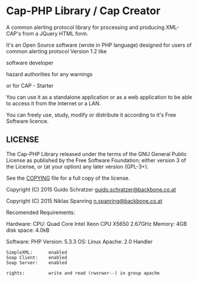 # Cap-PHP Library / Cap Creator
A common alerting protocol library for processing and producing XML-CAP's from a JQuery HTML form.

It's an Open Source software (wrote in PHP language) designed for users of common alerting protocol Version 1.2 like

 software developer

 hazard authorities for any warnings

 or for CAP - Starter

You can use it as a standalone application or as a web application to be able to access it from the Internet or a LAN.

You can freely use, study, modify or distribute it according to it's Free Software licence.

## LICENSE

The Cap-PHP Library released under the terms of the GNU General Public License as published by the Free Software Foundation; either version 3 of the License, or (at your option) any later version (GPL-3+).

See the [COPYING](COPYING) file for a full copy of the license.

Copyright (C) 2015 Guido Schratzer <guido.schratzer@backbone.co.at>

Copyright (C) 2015 Niklas Spanring <n.spanring@backbone.co.at>


Recomended Requirements:

Hardware:
	CPU:			Quad Core Intel Xeon CPU X5650 2.67GHz
	Memory:			4GB
	disk space:		4.0kB

Software:
	PHP Version: 	5.3.3
	OS: 			Linux
	Apache: 		2.0 Handler

	SimpleXML:		enabled
	Soap Client:	enabled
	Soap Server:	enabled

	rights:			write and read (rwxrwxr--) in group apache